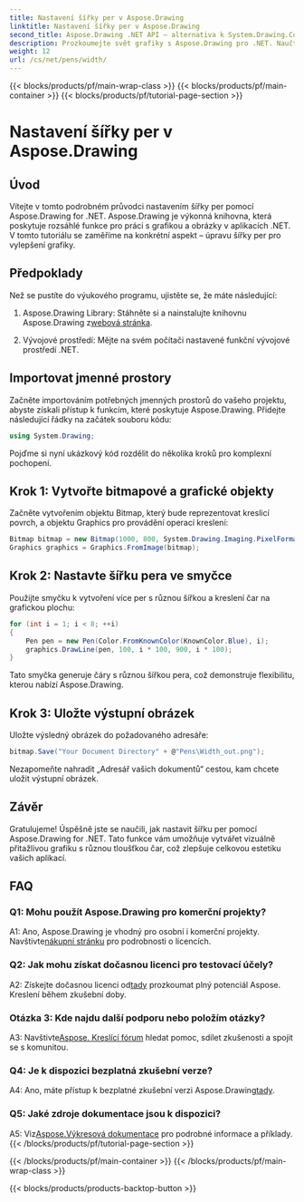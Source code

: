 ```yaml
---
title: Nastavení šířky per v Aspose.Drawing
linktitle: Nastavení šířky per v Aspose.Drawing
second_title: Aspose.Drawing .NET API – alternativa k System.Drawing.Common
description: Prozkoumejte svět grafiky s Aspose.Drawing pro .NET. Naučte se dynamicky nastavovat šířky per pro ohromující vizuály. Začněte s naším podrobným průvodcem.
weight: 12
url: /cs/net/pens/width/
---
```


{{< blocks/products/pf/main-wrap-class >}}
{{< blocks/products/pf/main-container >}}
{{< blocks/products/pf/tutorial-page-section >}}

# Nastavení šířky per v Aspose.Drawing

## Úvod

Vítejte v tomto podrobném průvodci nastavením šířky per pomocí Aspose.Drawing for .NET. Aspose.Drawing je výkonná knihovna, která poskytuje rozsáhlé funkce pro práci s grafikou a obrázky v aplikacích .NET. V tomto tutoriálu se zaměříme na konkrétní aspekt – úpravu šířky per pro vylepšení grafiky.

## Předpoklady

Než se pustíte do výukového programu, ujistěte se, že máte následující:

1.  Aspose.Drawing Library: Stáhněte si a nainstalujte knihovnu Aspose.Drawing z[webová stránka](https://releases.aspose.com/drawing/net/).

2. Vývojové prostředí: Mějte na svém počítači nastavené funkční vývojové prostředí .NET.

## Importovat jmenné prostory

Začněte importováním potřebných jmenných prostorů do vašeho projektu, abyste získali přístup k funkcím, které poskytuje Aspose.Drawing. Přidejte následující řádky na začátek souboru kódu:

```csharp
using System.Drawing;
```

Pojďme si nyní ukázkový kód rozdělit do několika kroků pro komplexní pochopení.

## Krok 1: Vytvořte bitmapové a grafické objekty

Začněte vytvořením objektu Bitmap, který bude reprezentovat kreslicí povrch, a objektu Graphics pro provádění operací kreslení:

```csharp
Bitmap bitmap = new Bitmap(1000, 800, System.Drawing.Imaging.PixelFormat.Format32bppPArgb);
Graphics graphics = Graphics.FromImage(bitmap);
```

## Krok 2: Nastavte šířku pera ve smyčce

Použijte smyčku k vytvoření více per s různou šířkou a kreslení čar na grafickou plochu:

```csharp
for (int i = 1; i < 8; ++i)
{
    Pen pen = new Pen(Color.FromKnownColor(KnownColor.Blue), i);
    graphics.DrawLine(pen, 100, i * 100, 900, i * 100);
}
```

Tato smyčka generuje čáry s různou šířkou pera, což demonstruje flexibilitu, kterou nabízí Aspose.Drawing.

## Krok 3: Uložte výstupní obrázek

Uložte výsledný obrázek do požadovaného adresáře:

```csharp
bitmap.Save("Your Document Directory" + @"Pens\Width_out.png");
```

Nezapomeňte nahradit „Adresář vašich dokumentů“ cestou, kam chcete uložit výstupní obrázek.

## Závěr

Gratulujeme! Úspěšně jste se naučili, jak nastavit šířku per pomocí Aspose.Drawing for .NET. Tato funkce vám umožňuje vytvářet vizuálně přitažlivou grafiku s různou tloušťkou čar, což zlepšuje celkovou estetiku vašich aplikací.

## FAQ

### Q1: Mohu použít Aspose.Drawing pro komerční projekty?

 A1: Ano, Aspose.Drawing je vhodný pro osobní i komerční projekty. Navštivte[nákupní stránku](https://purchase.aspose.com/buy) pro podrobnosti o licencích.

### Q2: Jak mohu získat dočasnou licenci pro testovací účely?

 A2: Získejte dočasnou licenci od[tady](https://purchase.aspose.com/temporary-license/) prozkoumat plný potenciál Aspose. Kreslení během zkušební doby.

### Otázka 3: Kde najdu další podporu nebo položím otázky?

 A3: Navštivte[Aspose. Kreslící fórum](https://forum.aspose.com/c/diagram/17) hledat pomoc, sdílet zkušenosti a spojit se s komunitou.

### Q4: Je k dispozici bezplatná zkušební verze?

 A4: Ano, máte přístup k bezplatné zkušební verzi Aspose.Drawing[tady](https://releases.aspose.com/).

### Q5: Jaké zdroje dokumentace jsou k dispozici?

 A5: Viz[Aspose.Výkresová dokumentace](https://reference.aspose.com/drawing/net/) pro podrobné informace a příklady.
{{< /blocks/products/pf/tutorial-page-section >}}

{{< /blocks/products/pf/main-container >}}
{{< /blocks/products/pf/main-wrap-class >}}

{{< blocks/products/products-backtop-button >}}
